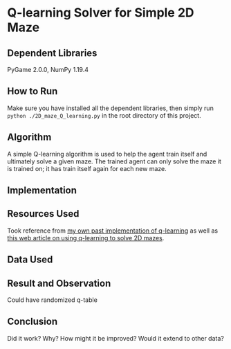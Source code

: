 # Q-learning Solver for Simple 2D Maze

## Dependent Libraries

PyGame 2.0.0, NumPy 1.19.4

## How to Run

Make sure you have installed all the dependent libraries, then simply run `python ./2D_maze_Q_learning.py` in the root directory of this project.

## Algorithm

A simple Q-learning algorithm is used to help the agent train itself and ultimately solve a given maze. The trained agent can only solve the maze it is trained on; it has train itself again for each new maze.

## Implementation



## Resources Used

Took reference from [my own past implementation of q-learning](https://github.com/peter1357908/RL-Solvers/blob/master/MountainCar-v0_Q-table_Analyzed.py) as well as [this web article on using q-learning to solve 2D mazes](https://becominghuman.ai/q-learning-a-maneuver-of-mazes-885137e957e4).

## Data Used


## Result and Observation
Could have randomized q-table

## Conclusion

Did it work? Why? How might it be improved? Would it extend to other data?